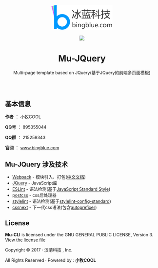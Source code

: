 <div align="center">
  <a href="https://github.com/bingblue/mu-cli">
    <img width="200" heigth="200" src="https://github.com/bingblue/group/blob/master/public/img/logo-all.png">
  </a>
  <br>
  <br>
	<a href="https://standardjs.com">
		<img src="https://img.shields.io/badge/code_style-standard-brightgreen.svg">
	</a>
  <h1>Mu-JQuery</h1>
  <p>
    Multi-page template based on JQuery(基于JQuery的前端多页面模板)
  <p>
  <br>
  <br>
</div>

## 基本信息

**作者** ： 小牧COOL

**QQ号** ： 895355044

**QQ群** ： 215259343

**官网** ： www.bingblue.com

## Mu-JQuery 涉及技术

- [Webpack][1]   -   模块引入、打包([中文文档][5])
- [JQuery][2]    -   JavaScript库
- [ESLint][3]    -   语法检测(基于[JavaScript Standard Style][4])
- [postcss][6]   -   css后处理器
- [stylelint][7] -   语法检测(基于[stylelint-config-standard][8])
- [cssnext][9]   -   下一代css语法(包含[autoprefixer][10])


## License

**Mu-CLI** is licensed under the GNU GENERAL PUBLIC LICENSE, Version 3. [View the license file](https://github.com/xiaomucool/mu-templates/blob/master/LICENSE)

Copyright © 2017 · 滨清科技 , Inc. 

All Rights Reserved · Powered by : **小牧COOL**


[1]:https://webpack.js.org/
[2]:http://jquery.com/
[3]:http://eslint.cn/
[4]:https://github.com/standard/standard/blob/master/docs/README-zhcn.md
[5]:https://doc.webpack-china.org/
[6]:http://postcss.org/
[7]:https://github.com/stylelint/stylelint
[8]:https://github.com/stylelint/stylelint-config-standard
[9]:http://cssnext.io/
[10]:https://github.com/postcss/autoprefixer